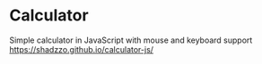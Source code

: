 # Calculator
 Simple calculator in JavaScript with mouse and keyboard support <br>
 https://shadzzo.github.io/calculator-js/
